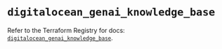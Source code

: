 # `digitalocean_genai_knowledge_base`

Refer to the Terraform Registry for docs: [`digitalocean_genai_knowledge_base`](https://registry.terraform.io/providers/digitalocean/digitalocean/2.59.0/docs/resources/genai_knowledge_base).
